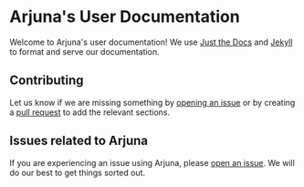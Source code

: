 # Arjuna's User Documentation

Welcome to Arjuna's user documentation! We use [Just the Docs] and [Jekyll] to
format and serve our documentation.

[Just the Docs]: https://github.com/pmarsceill/just-the-docs
[Jekyll]: https://jekyllrb.com/

## Contributing

Let us know if we are missing something by [opening an issue] or by
creating a [pull request] to add the relevant sections.

[opening an issue]: https://github.com/ArjunaCluster/ArjunaUsers/issues
[pull request]: https://github.com/ArjunaCluster/ArjunaUsers/pulls

## Issues related to Arjuna

If you are experiencing an issue using Arjuna, please [open an issue].
We will do our best to get things sorted out.

[open an issue]: https://github.com/ArjunaCluster/ArjunaUsers/issues
